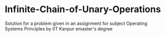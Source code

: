 # Infinite-Chain-of-Unary-Operations
Solution for a problem given in an assignment for subject Operating Systems Principles by IIT Kanpur emaster's degree
